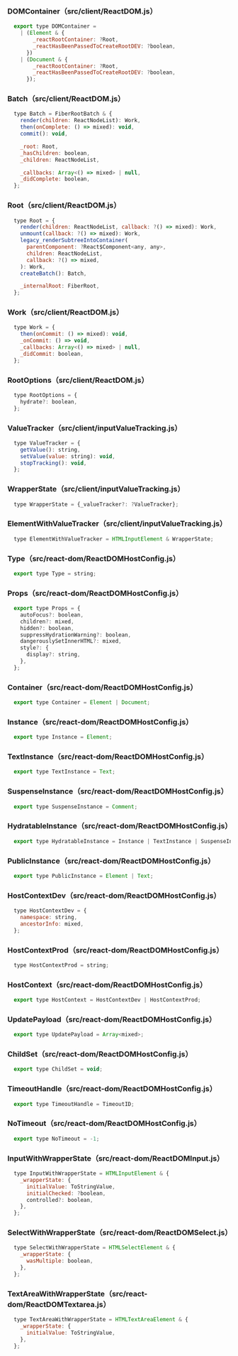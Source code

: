 ### DOMContainer（src/client/ReactDOM.js）

```javascript
  export type DOMContainer =
    | (Element & {
        _reactRootContainer: ?Root,
        _reactHasBeenPassedToCreateRootDEV: ?boolean,
      })
    | (Document & {
        _reactRootContainer: ?Root,
        _reactHasBeenPassedToCreateRootDEV: ?boolean,
      });
```

### Batch（src/client/ReactDOM.js）

```javascript
  type Batch = FiberRootBatch & {
    render(children: ReactNodeList): Work,
    then(onComplete: () => mixed): void,
    commit(): void,

    _root: Root,
    _hasChildren: boolean,
    _children: ReactNodeList,

    _callbacks: Array<() => mixed> | null,
    _didComplete: boolean,
  };
```

### Root（src/client/ReactDOM.js）

```javascript
  type Root = {
    render(children: ReactNodeList, callback: ?() => mixed): Work,
    unmount(callback: ?() => mixed): Work,
    legacy_renderSubtreeIntoContainer(
      parentComponent: ?React$Component<any, any>,
      children: ReactNodeList,
      callback: ?() => mixed,
    ): Work,
    createBatch(): Batch,

    _internalRoot: FiberRoot,
  };
```

### Work（src/client/ReactDOM.js）

```javascript
  type Work = {
    then(onCommit: () => mixed): void,
    _onCommit: () => void,
    _callbacks: Array<() => mixed> | null,
    _didCommit: boolean,
  };
```

### RootOptions（src/client/ReactDOM.js）

```javascript
  type RootOptions = {
    hydrate?: boolean,
  };
```

### ValueTracker（src/client/inputValueTracking.js）

```javascript
  type ValueTracker = {
    getValue(): string,
    setValue(value: string): void,
    stopTracking(): void,
  };
```

### WrapperState（src/client/inputValueTracking.js）

```javascript
  type WrapperState = {_valueTracker?: ?ValueTracker};
```

### ElementWithValueTracker（src/client/inputValueTracking.js）

```javascript
  type ElementWithValueTracker = HTMLInputElement & WrapperState;
```

### Type（src/react-dom/ReactDOMHostConfig.js）

```javascript
  export type Type = string;
```

### Props（src/react-dom/ReactDOMHostConfig.js）

```javascript
  export type Props = {
    autoFocus?: boolean,
    children?: mixed,
    hidden?: boolean,
    suppressHydrationWarning?: boolean,
    dangerouslySetInnerHTML?: mixed,
    style?: {
      display?: string,
    },
  };
```

### Container（src/react-dom/ReactDOMHostConfig.js）

```javascript
  export type Container = Element | Document;
```

### Instance（src/react-dom/ReactDOMHostConfig.js）

```javascript
  export type Instance = Element;
```

### TextInstance（src/react-dom/ReactDOMHostConfig.js）

```javascript
  export type TextInstance = Text;
```

### SuspenseInstance（src/react-dom/ReactDOMHostConfig.js）

```javascript
  export type SuspenseInstance = Comment;
```

### HydratableInstance（src/react-dom/ReactDOMHostConfig.js）

```javascript
  export type HydratableInstance = Instance | TextInstance | SuspenseInstance;
```

### PublicInstance（src/react-dom/ReactDOMHostConfig.js）

```javascript
  export type PublicInstance = Element | Text;
```

### HostContextDev（src/react-dom/ReactDOMHostConfig.js）

```javascript
  type HostContextDev = {
    namespace: string,
    ancestorInfo: mixed,
  };
```

### HostContextProd（src/react-dom/ReactDOMHostConfig.js）

```javascript
  type HostContextProd = string;
```

### HostContext（src/react-dom/ReactDOMHostConfig.js）

```javascript
  export type HostContext = HostContextDev | HostContextProd;
```

### UpdatePayload（src/react-dom/ReactDOMHostConfig.js）

```javascript
  export type UpdatePayload = Array<mixed>;
```

### ChildSet（src/react-dom/ReactDOMHostConfig.js）

```javascript 
  export type ChildSet = void; 
```

### TimeoutHandle（src/react-dom/ReactDOMHostConfig.js）
 
```javascript
  export type TimeoutHandle = TimeoutID;
```

### NoTimeout（src/react-dom/ReactDOMHostConfig.js）

```javascript
  export type NoTimeout = -1;
```


### InputWithWrapperState（src/react-dom/ReactDOMInput.js）

```javascript
  type InputWithWrapperState = HTMLInputElement & {
    _wrapperState: {
      initialValue: ToStringValue,
      initialChecked: ?boolean,
      controlled?: boolean,
    },
  };
```

### SelectWithWrapperState（src/react-dom/ReactDOMSelect.js）

```javascript
  type SelectWithWrapperState = HTMLSelectElement & {
    _wrapperState: {
      wasMultiple: boolean,
    },
  };
```

### TextAreaWithWrapperState（src/react-dom/ReactDOMTextarea.js）

```javascript
  type TextAreaWithWrapperState = HTMLTextAreaElement & {
    _wrapperState: {
      initialValue: ToStringValue,
    },
  };
```




